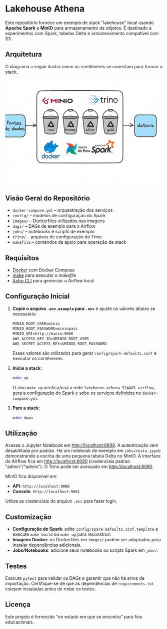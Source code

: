 # Lakehouse Athena

Este repositório fornece um exemplo de stack "lakehouse" local usando **Apache Spark** e **MinIO** para armazenamento de objetos. É destinado a experimentos com Spark, tabelas Delta e armazenamento compatível com S3.

## Arquitetura

O diagrama a seguir ilustra como os contêineres se conectam para formar a stack.

![Arquitetura do projeto](image.png)

## Visão Geral do Repositório

- `docker-compose.yml` – orquestração dos serviços
- `config/` – modelos de configuração do Spark
- `images/` – Dockerfiles utilizados nas imagens
- `dags/` – DAGs de exemplo para o Airflow
- `jobs/` – notebooks e scripts de exemplo
- `trino/` – arquivos de configuração do Trino
- `makefile` – comandos de apoio para operação da stack

## Requisitos

- [Docker](https://docs.docker.com/get-docker/) com Docker Compose
- [make](https://www.gnu.org/software/make/) para executar o *makefile*
- [Astro CLI](https://docs.astronomer.io/astro/cli/install-cli/) para gerenciar o Airflow local

## Configuração Inicial

1. **Copie o arquivo `.env.example` para `.env`** e ajuste os valores abaixo se necessário:

   ```env
   MINIO_ROOT_USER=minio
   MINIO_ROOT_PASSWORD=miniopass
   MINIO_URI=http://minio:9000
   AWS_ACCESS_KEY_ID=$MINIO_ROOT_USER
   AWS_SECRET_ACCESS_KEY=$MINIO_ROOT_PASSWORD
   ```
   Esses valores são utilizados para gerar `config/spark-defaults.conf` e executar os contêineres.

2. **Inicie a stack**:

   ```bash
   make up
   ```
   O alvo `make up` verifica/cria a rede `lakehouse-athena_524485_airflow`, gera a configuração do Spark e sobe os serviços definidos no `docker-compose.yml`.

3. **Pare a stack**:

   ```bash
   make down
   ```

## Utilização

Acesse o Jupyter Notebook em [http://localhost:8888](http://localhost:8888). A autenticação vem desabilitada por padrão. Há um notebook de exemplo em `jobs/teste.ipynb` demonstrando a escrita de uma pequena tabela Delta no MinIO.
A interface do Airflow fica em [http://localhost:8080](http://localhost:8080) (credenciais padrao "admin"/"admin").
O Trino pode ser acessado em [http://localhost:8090](http://localhost:8090).

MinIO fica disponível em:

- **API**: `http://localhost:9000`
- **Console**: `http://localhost:9001`

Utilize as credenciais do arquivo `.env` para fazer login.

## Customização

- **Configuração do Spark**: edite `config/spark-defaults.conf.template` e execute `make build` ou `make up` para reconstruir.
- **Imagens Docker**: os Dockerfiles em `images/` podem ser adaptados para instalar dependências adicionais.
- **Jobs/Notebooks**: adicione seus notebooks ou scripts Spark em `jobs/`.

## Testes

Execute `pytest` para validar os DAGs e garantir que não há erros de importação.
Certifique-se de que as dependências de `requirements.txt` estejam instaladas antes de rodar os testes.

## Licença

Este projeto é fornecido "no estado em que se encontra" para fins educacionais.
